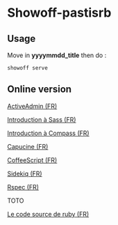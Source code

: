 # Showoff-pastisrb

## Usage

Move in __yyyymmdd_title__ then do :

```
showoff serve
```

## Online version

[ActiveAdmin (FR)](http://david-activeadmin.herokuapp.com)

[Introduction à Sass (FR)](http://maylis-sass.herokuapp.com)

[Introduction à Compass (FR)](http://maylis-compass.herokuapp.com)

[Capucine (FR)](http://david-capucine.herokuapp.com)

[CoffeeScript (FR)](http://david-coffeescript.herokuapp.com)

[Sidekiq (FR)](http://david-sidekiq.herokuapp.com/)

[Rspec (FR)](http://david-rspec.herokuapp.com)

TOTO

[Le code source de ruby (FR)](http://source-ruby.herokuapp.com/)


